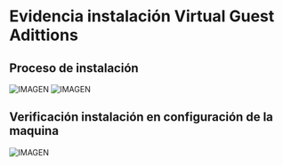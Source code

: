 # Evidencia instalación Virtual Guest Adittions
## Proceso de instalación
 ![IMAGEN](https://raw.githubusercontent.com/DaaGeney/Laboratorio1-Ciber/master/Evidencias%20Windows%20XP/Virtual%20Guest%20Adittions/paso1.PNG)
 ![IMAGEN](https://raw.githubusercontent.com/DaaGeney/Laboratorio1-Ciber/master/Evidencias%20Windows%20XP/Virtual%20Guest%20Adittions/paso2.PNG)

## Verificación instalación en configuración de la maquina
 ![IMAGEN](https://raw.githubusercontent.com/DaaGeney/Laboratorio1-Ciber/master/Evidencias%20Windows%20XP/Virtual%20Guest%20Adittions/Evidencia%20VirtualBox%20Guest%20Adittions%20.png)

